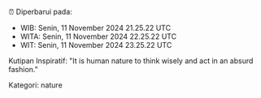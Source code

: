 ⏰ Diperbarui pada:
- WIB: Senin, 11 November 2024 21.25.22 UTC
- WITA: Senin, 11 November 2024 22.25.22 UTC
- WIT: Senin, 11 November 2024 23.25.22 UTC

Kutipan Inspiratif:
"It is human nature to think wisely and act in an absurd fashion."


Kategori: nature

